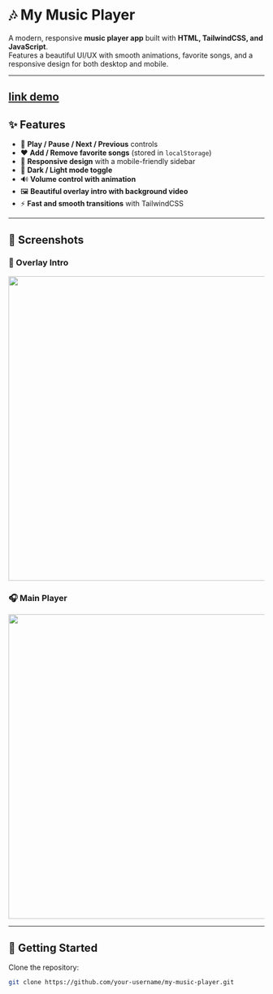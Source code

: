 # 🎶 My Music Player

A modern, responsive **music player app** built with **HTML, TailwindCSS, and JavaScript**.  
Features a beautiful UI/UX with smooth animations, favorite songs, and a responsive design for both desktop and mobile.

---
<a href="https://amirbgheri.github.io/music-player/">link demo </a>
---

## ✨ Features
- 🎵 **Play / Pause / Next / Previous** controls  
- ❤️ **Add / Remove favorite songs** (stored in `localStorage`)  
- 📱 **Responsive design** with a mobile-friendly sidebar  
- 🎨 **Dark / Light mode toggle**  
- 🔊 **Volume control with animation**  
- 🖼️ **Beautiful overlay intro with background video**  
- ⚡ **Fast and smooth transitions** with TailwindCSS  

---

## 📸 Screenshots

### 🎼 Overlay Intro
<img src="img" width="600" />

### 🎧 Main Player
<img src="img/player.png" width="600" />

---

## 🚀 Getting Started

Clone the repository:
```bash
git clone https://github.com/your-username/my-music-player.git
